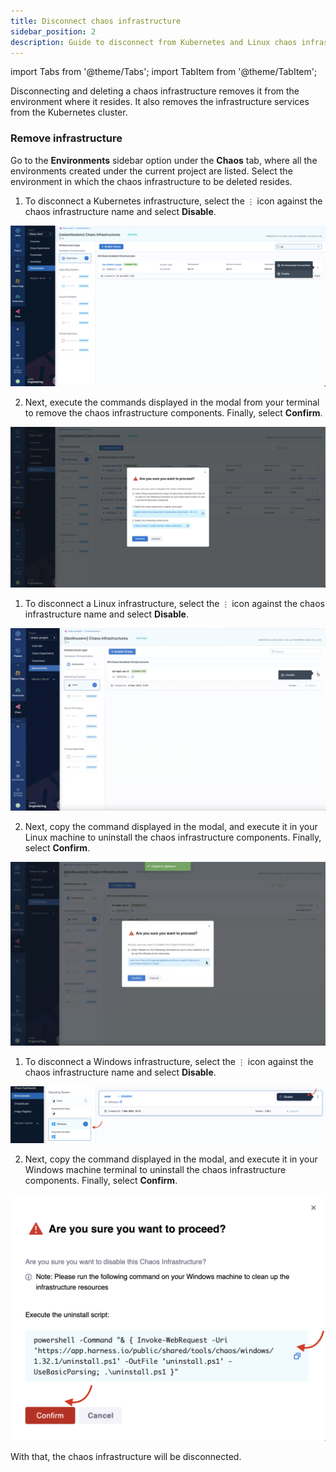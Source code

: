 ```yaml
---
title: Disconnect chaos infrastructure
sidebar_position: 2
description: Guide to disconnect from Kubernetes and Linux chaos infrastructure
---
```


import Tabs from '@theme/Tabs';
import TabItem from '@theme/TabItem';


Disconnecting and deleting a chaos infrastructure removes it from the environment where it resides. It also removes the infrastructure services from the Kubernetes cluster.

### Remove infrastructure
Go to the **Environments** sidebar option under the **Chaos** tab, where all the environments created under the current project are listed. Select the environment in which the chaos infrastructure to be deleted resides.


<Tabs>
  <TabItem value="Kubernetes">

1. To disconnect a Kubernetes infrastructure, select the `⋮` icon against the chaos infrastructure name and select **Disable**.

![Delete Chaos Infra](./static/disconnect-chaos-infrastructure/delete-chaos-infra-short.png)

2. Next, execute the commands displayed in the modal from your terminal to remove the chaos infrastructure components. Finally, select **Confirm**.

![Execute Delete Commands](./static/disconnect-chaos-infrastructure/execute-delete-commands.png)


</TabItem>
  <TabItem value="Linux">

1. To disconnect a Linux infrastructure, select the `⋮` icon against the chaos infrastructure name and select **Disable**.

![Delete Chaos Infra](./static/disconnect-chaos-infrastructure/12.delete-infra.png)

2. Next, copy the command displayed in the modal, and execute it in your Linux machine to uninstall the chaos infrastructure components. Finally, select **Confirm**.

![Execute Delete Command](./static/disconnect-chaos-infrastructure/13.execute-command.png)

</TabItem>
  <TabItem value="Windows">

1. To disconnect a Windows infrastructure, select the `⋮` icon against the chaos infrastructure name and select **Disable**.

![Delete Chaos Infra](./static/windows-infrastructure/disable-1.png)

2. Next, copy the command displayed in the modal, and execute it in your Windows machine terminal to uninstall the chaos infrastructure components. Finally, select **Confirm**.

![Execute Delete Command](./static/windows-infrastructure/click-confirm-2.png)

</TabItem>
</Tabs>


With that, the chaos infrastructure will be disconnected.
